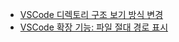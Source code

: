 - [VSCode 디렉토리 구조 보기 방식 변경](https://pygmalion0220.tistory.com/entry/VSCode-%EB%94%94%EB%A0%89%ED%86%A0%EB%A6%AC%ED%8F%B4%EB%8D%94-%EA%B5%AC%EC%A1%B0-%EB%B3%B4%EA%B8%B0-%EB%B0%A9%EC%8B%9D%EC%A0%84%EC%B2%B4-%EB%82%98%EC%97%B4-%EB%B3%80%EA%B2%BD)
- [VSCode 확장 기능: 파일 절대 경로 표시](https://tttsss77.tistory.com/83)
